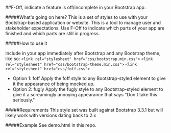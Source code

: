##F-Off, indicate a feature is off/incomplete in your Bootstrap app.

#####What's going on here?
This is a set of styles to use with your Bootstrap-based application or website. This is a tool to manage user and stakeholder expectations.
Use F-Off to indicate which parts of your app are finished and which parts are still in progress.

#####How to use it

Include in your app immediately after Bootstrap and any Bootstrap theme, like so:
    `<link rel="stylesheet" href="css/bootstrap.min.css">`
    `<link rel="stylesheet" href="css/bootstrap-theme.min.css">`
    `<link rel="stylesheet" href="css/foff.css">`


* Option 1: foff
  Apply the foff style to any Bootstrap-styled element to give it the appearance of being mocked up.
* Option 2: fugly
  Apply the fugly style to any Bootstrap-styled element to give it a screamingly annoying appearance that says "Don't take this seriously."


#####Requirements
This style set was built against Bootstrap 3.3.1 but will likely work with versions dating back to 2.x

#####Example
See demo.html in this repo.

